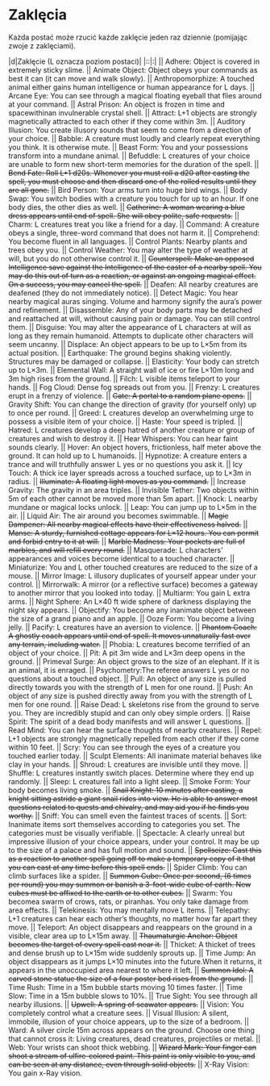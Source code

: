 # Zaklęcia

Każda postać może rzucić każde zaklęcie jeden raz dziennie (pomijając zwoje z zaklęciami).

|d|Zaklęcie (L oznacza poziom postaci)|
|::|:|
|| Adhere: Object is covered in extremely sticky slime.
|| Animate Object: Object obeys your commands as best it can (it can move and walk slowly).
|| Anthropomorphize: A touched animal either gains human intelligence or human appearance for L days.
|| Arcane Eye: You can see through a magical floating eyeball that flies around at your command.
|| Astral Prison: An object is frozen in time and spacewithinan invulnerable crystal shell.
|| Attract: L+1 objects are strongly magnetically attracted to each other if they come within 3m.
|| Auditory Illusion: You create illusory sounds that seem to come from a direction of your choice.
|| Babble: A creature must loudly and clearly repeat everything you think. It is otherwise mute.
|| Beast Form: You and your possessions transform into a mundane animal.
|| Befuddle: L creatures of your choice are unable to form new short-term memories for the duration of the spell.
|| ~~Bend Fate: Roll L+1 d20s. Whenever you must roll a d20 after casting the spell, you must choose and then discard one of the rolled results until they are all gone.~~
|| Bird Person: Your arms turn into huge bird wings.
|| Body Swap: You switch bodies with a creature you touch for up to an hour. If one body dies, the other dies as well.
|| ~~Catherine: A woman wearing a blue dress appears until end of spell. She will obey polite, safe requests.~~
|| Charm: L creatures treat you like a friend for a day.
|| Command: A creature obeys a single, three-word command that does not harm it.
|| Comprehend: You become fluent in all languages.
|| Control Plants: Nearby plants and trees obey you.
|| Control Weather: You may alter the type of weather at will, but you do not otherwise control it.
|| ~~Counterspell: Make an opposed Intelligence save against the Intelligence of the caster of a nearby spell. You may do this out of turn as a reaction, or against an ongoing magical effect. On a success, you may cancel the spell.~~
|| Deafen: All nearby creatures are deafened (they do not immediately notice).
|| Detect Magic: You hear nearby magical auras singing. Volume and harmony signify the aura’s power and refinement.
|| Disassemble: Any of your body parts may be detached and reattached at will, without causing pain or damage. You can still control them.
|| Disguise: You may alter the appearance of L characters at will as long as they remain humanoid. Attempts to duplicate other characters will seem uncanny.
|| Displace: An object appears to be up to L×5m from its actual position.
|| Earthquake: The ground begins shaking violently. Structures may be damaged or collapse.
|| Elasticity: Your body can stretch up to L×3m.
|| Elemental Wall: A straight wall of ice or fire L×10m long and 3m high rises from the ground.
|| Filch: L visible items teleport to your hands.
|| Fog Cloud: Dense fog spreads out from you.
|| Frenzy: L creatures erupt in a frenzy of violence.
|| ~~Gate: A portal to a random plane opens.~~
|| Gravity Shift: You can change the direction of gravity (for yourself only) up to once per round.
|| Greed: L creatures develop an overwhelming urge to possess a visible item of your choice.
|| Haste: Your speed is tripled.
|| Hatred: L creatures develop a deep hatred of another creature or group of creatures and wish to destroy it.
|| Hear Whispers: You can hear faint sounds clearly.
|| Hover: An object hovers, frictionless, half meter above the ground. It can hold up to L humanoids.
|| Hypnotize: A creature enters a trance and will truthfully answer L yes or no questions you ask it.
|| Icy Touch: A thick ice layer spreads across a touched surface, up to L×3m in radius.
|| ~~Illuminate: A floating light moves as you command.~~
|| Increase Gravity: The gravity in an area triples.
|| Invisible Tether: Two objects within 5m of each other cannot be moved more than 5m apart.
|| Knock: L nearby mundane or magical locks unlock.
|| Leap: You can jump up to L×5m in the air.
|| Liquid Air: The air around you becomes swimmable.
|| ~~Magic Dampener: All nearby magical effects have their effectiveness halved.~~
|| ~~Manse: A sturdy, furnished cottage appears for L×12 hours. You can permit and forbid entry to it at will.~~
|| ~~Marble Madness: Your pockets are full of marbles, and will refill every round.~~
|| Masquerade: L characters’ appearances and voices become identical to a touched character.
|| Miniaturize: You and L other touched creatures are reduced to the size of a mouse.
|| Mirror Image: L illusory duplicates of yourself appear under your control.
|| Mirrorwalk: A mirror (or a reflective surface) becomes a gateway to another mirror that you looked into today.
|| Multiarm: You gain L extra arms.
|| Night Sphere: An L×40 ft wide sphere of darkness displaying the night sky appears.
|| Objectify: You become any inanimate object between the size of a grand piano and an apple.
|| Ooze Form: You become a living jelly.
|| Pacify: L creatures have an aversion to violence.
|| ~~Phantom Coach: A ghostly coach appears until end of spell. It moves unnaturally fast over any terrain, including water.~~
|| Phobia: L creatures become terrified of an object of your choice.
|| Pit: A pit 3m wide and L×3m deep opens in the ground.
|| Primeval Surge: An object grows to the size of an elephant. If it is an animal, it is enraged.
|| Psychometry:The referee answers L yes or no questions about a touched object.
|| Pull: An object of any size is pulled directly towards you with the strength of L men for one round.
|| Push: An object of any size is pushed directly away from you with the strength of L men for one round.
|| Raise Dead: L skeletons rise from the ground to serve you. They are incredibly stupid and can only obey simple orders.
|| Raise Spirit: The spirit of a dead body manifests and will answer L questions.
|| Read Mind: You can hear the surface thoughts of nearby creatures.
|| Repel: L+1 objects are strongly magnetically repelled from each other if they come within 10 feet.
|| Scry: You can see through the eyes of a creature you touched earlier today.
|| Sculpt Elements: All inanimate material behaves like clay in your hands.
|| Shroud: L creatures are invisible until they move.
|| Shuffle: L creatures instantly switch places. Determine where they end up randomly.
|| Sleep: L creatures fall into a light sleep.
|| Smoke Form: Your body becomes living smoke.
|| ~~Snail Knight: 10 minutes after casting, a knight sitting astride a giant snail rides into view. He is able to answer most questions related to quests and chivalry, and may aid you if he finds you worthy.~~
|| Sniff: You can smell even the faintest traces of scents.
|| Sort: Inanimate items sort themselves according to categories you set. The categories must be visually verifiable.
|| Spectacle: A clearly unreal but impressive illusion of your choice appears, under your control. It may be up to the size of a palace and has full motion and sound.
|| ~~Spellseize: Cast this as a reaction to another spell going off to make a temporary copy of it that you can cast at any time before this spell ends.~~
|| Spider Climb: You can climb surfaces like a spider.
|| ~~Summon Cube: Once per second, (6 times per round) you may summon or banish a 3-foot-wide cube of earth. New cubes must be affixed to the earth or to other cubes.~~
|| Swarm: You becomea swarm of crows, rats, or piranhas. You only take damage from area effects.
|| Telekinesis: You may mentally move L items.
|| Telepathy: L+1 creatures can hear each other’s thoughts, no matter how far apart they move.
|| Teleport: An object disappears and reappears on the ground in a visible, clear area up to L×15m away.
|| ~~Thaumaturgic Anchor: Object becomes the target of every spell cast near it.~~
|| Thicket: A thicket of trees and dense brush up to L×15m wide suddenly sprouts up.
|| Time Jump: An object disappears as it jumps L×10 minutes into the future.When it returns, it appears in the unoccupied area nearest to where it left.
|| ~~Summon Idol: A carved stone statue the size of a four poster bed rises from the ground.~~
|| Time Rush: Time in a 15m bubble starts moving 10 times faster.
|| Time Slow: Time in a 15m bubble slows to 10%.
|| True Sight: You see through all nearby illusions.
|| ~~Upwell: A spring of seawater appears.~~
|| Vision: You completely control what a creature sees.
|| Visual Illusion: A silent, immobile, illusion of your choice appears, up to the size of a bedroom.
|| Ward: A silver circle 15m across appears on the ground. Choose one thing that cannot cross it: Living creatures, dead creatures, projectiles or metal.
|| Web: Your wrists can shoot thick webbing.
|| ~~Wizard Mark: Your finger can shoot a stream of ulfire-colored paint. This paint is only visible to you, and can be seen at any distance, even through solid objects.~~
|| X-Ray Vision: You gain x-Ray vision.